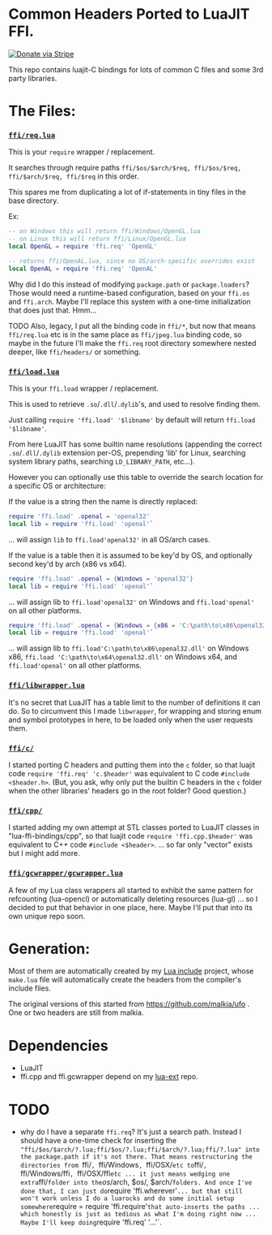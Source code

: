 # Common Headers Ported to LuaJIT FFI.

[![Donate via Stripe](https://img.shields.io/badge/Donate-Stripe-green.svg)](https://buy.stripe.com/00gbJZ0OdcNs9zi288)<br>


This repo contains luajit-C bindings for lots of common C files and some 3rd party libraries.

# The Files:

### [`ffi/req.lua`](https://github.com/thenumbernine/lua-ffi-bindings/blob/master/req.lua)

This is your `require` wrapper / replacement.

It searches through require paths `ffi/$os/$arch/$req, ffi/$os/$req, ffi/$arch/$req, ffi/$req` in this order.

This spares me from duplicating a lot of if-statements in tiny files in the base directory.

Ex:

``` Lua
-- on Windows this will return ffi/Windows/OpenGL.lua
-- on Linux this will return ffi/Linux/OpenGL.lua
local OpenGL = require 'ffi.req' 'OpenGL'

-- returns ffi/OpenAL.lua, since no OS/arch-specific overrides exist
local OpenAL = require 'ffi.req' 'OpenAL'
```

Why did I do this instead of modifying `package.path` or `package.loaders`?
Those would need a runtime-based configuration, based on your `ffi.os` and `ffi.arch`.
Maybe I'll replace this system with a one-time initialization that does just that.  Hmm...

TODO Also, legacy, I put all the binding code in `ffi/*`, but now that means `ffi/req.lua` etc is in the same place as `ffi/jpeg.lua` binding code, so maybe in the future I'll make the `ffi.req` root directory somewhere nested deeper, like `ffi/headers/` or something.

### [`ffi/load.lua`](https://github.com/thenumbernine/lua-ffi-bindings/blob/master/load.lua)

This is your `ffi.load` wrapper / replacement.

This is used to retrieve `.so`/`.dll`/`.dylib`'s, and used to resolve finding them.

Just calling `require 'ffi.load' '$libname'` by default will return `ffi.load '$libname'`.

From here LuaJIT has some builtin name resolutions (appending the correct `.so`/`.dll`/`.dylib` extension per-OS, prepending 'lib' for Linux, searching system library paths, searching `LD_LIBRARY_PATH`, etc...).

However you can optionally use this table to override the search location for a specific OS or architecture:

If the value is a string then the name is directly replaced:
``` Lua
require 'ffi.load' .openal = 'openal32'
local lib = require 'ffi.load' 'openal'`
```
... will assign `lib` to `ffi.load'openal32'` in all OS/arch cases.

If the value is a table then it is assumed to be key'd by OS, and optionally second key'd by arch (x86 vs x64).
``` Lua
require 'ffi.load' .openal = {Windows = 'openal32'}
local lib = require 'ffi.load' 'openal'`
```
... will assign lib to `ffi.load'openal32'` on Windows and `ffi.load'openal'` on all other platforms.

``` Lua
require 'ffi.load' .openal = {Windows = {x86 = 'C:\path\to\x86\openal32.dll', x64 = 'C:\path\to\x64\openal32.dll'}}
local lib = require 'ffi.load' 'openal'`
```
... will assign lib to `ffi.load'C:\path\to\x86\openal32.dll'` on Windows x86, `ffi.load 'C:\path\to\x64\openal32.dll'` on Windows x64, and `ffi.load'openal'` on all other platforms.

### [`ffi/libwrapper.lua`](https://github.com/thenumbernine/lua-ffi-bindings/blob/master/libwrapper.lua)

It's no secret that LuaJIT has a table limit to the number of definitions it can do.
So to circumvent this I made `libwrapper`, for wrapping and storing enum and symbol prototypes in here, to be loaded only when the user requests them.

### [`ffi/c/`](https://github.com/thenumbernine/lua-ffi-bindings/tree/master/c)

I started porting C headers and putting them into the `c` folder, so that luajit code `require 'ffi.req' 'c.$header'` was equivalent to C code `#include <$header.h>`.
(But, you ask, why only put the builtin C headers in the `c` folder when the other libraries' headers go in the root folder?  Good question.)

### [`ffi/cpp/`](https://github.com/thenumbernine/lua-ffi-bindings/tree/master/cpp)

I started adding my own attempt at STL classes ported to LuaJIT classes in "lua-ffi-bindings/cpp",
so that luajit code `require 'ffi.cpp.$header'` was equivalent to C++ code `#include <$header>`.
... so far only "vector" exists but I might add more.

### [`ffi/gcwrapper/gcwrapper.lua`](https://github.com/thenumbernine/lua-ffi-bindings/tree/master/gcwrapper)

A few of my Lua class wrappers all started to exhibit the same pattern for refcounting (lua-opencl) or automatically deleting resources (lua-gl) ...
so I decided to put that behavior in one place, here.  Maybe I'll put that into its own unique repo soon.

# Generation:

Most of them are automatically created by my [Lua include](https://github.com/thenumbernine/include-lua) project, whose `make.lua` file will automatically create the headers from the compiler's include files.

The original versions of this started from https://github.com/malkia/ufo .  One or two headers are still from malkia.


# Dependencies

- LuaJIT
- ffi.cpp and ffi.gcwrapper depend on my [lua-ext](https://github.com/thenumbernine/lua-ext) repo.

# TODO

- why do I have a separate `ffi.req`?  It's just a search path.
Instead I should have a one-time check for inserting the `"ffi/$os/$arch/?.lua;ffi/$os/?.lua;ffi/$arch/?.lua;ffi/?.lua" into the package.path if it's not there.
That means restructuring the directories from `ffi/`, `ffi/Windows`, `ffi/OSX/` etc to `ffi/`, `ffi/Windows/ffi`, `ffi/OSX/ffi` etc ... it just means wedging one extra `ffi/` folder into the `$os/$arch, $os/, $arch/` folders.
And once I've done that, I can just do `require 'ffi.wherever'` ... but that still won't work unless I do a luarocks and do some initial setup somewhere `require = require 'ffi.require'` that auto-inserts the paths ... which honestly is just as tedious as what I'm doing right now ...
Maybe I'll keep doing `require 'ffi.req' '...'`.
